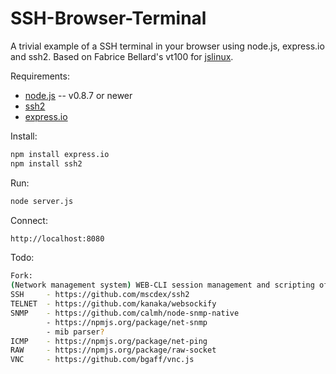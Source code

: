 SSH-Browser-Terminal
====================

A trivial example of a SSH terminal in your browser using node.js, express.io and ssh2. Based on Fabrice
Bellard's vt100 for [jslinux](http://bellard.org/jslinux/).


Requirements:

* [node.js](http://nodejs.org/) -- v0.8.7 or newer
* [ssh2](https://github.com/mscdex/ssh2)
* [express.io](https://github.com/techpines/express.io)

Install:
```bash
npm install express.io
npm install ssh2
```
Run:
```bash
node server.js
```
Connect:
```bash
http://localhost:8080
```

Todo:
```bash
Fork:
(Network management system) WEB-CLI session management and scripting of:
SSH     - https://github.com/mscdex/ssh2
TELNET  - https://github.com/kanaka/websockify 
SNMP    - https://github.com/calmh/node-snmp-native
        - https://npmjs.org/package/net-snmp
        - mib parser?
ICMP    - https://npmjs.org/package/net-ping
RAW     - https://npmjs.org/package/raw-socket
VNC     - https://github.com/bgaff/vnc.js
```
